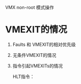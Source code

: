 VMX non-root 模式操作

# VMEXIT的情况

1. Faults 和 VMEXIT的相对优先级

2. 无条件VMEXIT的情况

   

3. 指令引起VMEXITs的情况

   HLT指令：

   